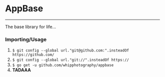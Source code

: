 # AppBase
---

The base library for life...

### Importing/Usage
1. `$ git config --global url."git@github.com:".insteadOf https://github.com/`
2. `$ git config --global url."git://".insteadOf https://`
3. `$ go get -u github.com/whipphotography/appbase`
4. **TADAAA**